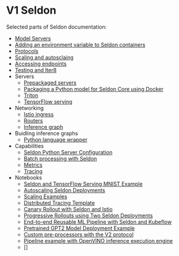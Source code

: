 # V1 Seldon
Selected parts of Seldon documentation:

* [Model Servers](https://docs.seldon.io/projects/seldon-core/en/latest/servers/overview.html)
* [Adding an environment variable to Seldon containers](https://docs.seldon.io/projects/seldon-core/en/latest/reference/helm.html)
* [Protocols](https://docs.seldon.io/projects/seldon-core/en/latest/graph/protocols.html#rest-and-grpc-seldon-protocol)
* [Scaling and autosclaing](https://docs.seldon.io/projects/seldon-core/en/latest/graph/scaling.html)
* [Accessing endpoints](https://docs.seldon.io/projects/seldon-core/en/latest/workflow/serving.html)
* [Testing and Iter8](https://docs.seldon.io/projects/seldon-core/en/latest/rollouts/abtests.html)
* Servers
    * [Prepackaged servers](https://docs.seldon.io/projects/seldon-core/en/latest/production/optimization.html)
    * [Packaging a Python model for Seldon Core using Docker](https://docs.seldon.io/projects/seldon-core/en/latest/python/python_wrapping_docker.html)
    * [Triton](https://docs.seldon.io/projects/seldon-core/en/latest/servers/triton.html)
    * [TensorFlow serving](https://docs.seldon.io/projects/seldon-core/en/latest/servers/tensorflow.html)
* Networking
    * [Istio ingress](https://docs.seldon.io/projects/seldon-core/en/latest/ingress/istio.html)
    * [Routers](https://docs.seldon.io/projects/seldon-core/en/latest/analytics/routers.html)
    * [Inference graph](https://docs.seldon.io/projects/seldon-core/en/latest/graph/inference-graph.html)
* Buidling inference graphs
    * [Python language wrapper](https://docs.seldon.io/projects/seldon-core/en/latest/python/index.html#)
* Capabilities
    * [Seldon Python Server Configuration](https://docs.seldon.io/projects/seldon-core/en/latest/python/python_server.html)
    * [Batch processing with Seldon](https://docs.seldon.io/projects/seldon-core/en/latest/servers/batch.html)
    * [Metrics](https://docs.seldon.io/projects/seldon-core/en/latest/analytics/analytics.html)
    * [Tracing](https://docs.seldon.io/projects/seldon-core/en/latest/graph/distributed-tracing.html)
* Notebooks
    * [Seldon and TensorFlow Serving MNIST Example](https://docs.seldon.io/projects/seldon-core/en/latest/examples/tensorrt.html)
    * [Autoscaling Seldon Deployments](https://docs.seldon.io/projects/seldon-core/en/latest/examples/autoscaling_example.html)
    * [Scaling Examples](https://docs.seldon.io/projects/seldon-core/en/latest/examples/scale.html)
    * [Distributed Tracing Template](https://docs.seldon.io/projects/seldon-core/en/latest/examples/tracing.html)
    * [Canary Rollout with Seldon and Istio](https://docs.seldon.io/projects/seldon-core/en/latest/examples/istio_canary.html)
    * [Progressive Rollouts using Two Seldon Deployments](https://docs.seldon.io/projects/seldon-core/en/latest/examples/iter8-separate.html)
    * [End-to-end Reusable ML Pipeline with Seldon and Kubeflow](https://docs.seldon.io/projects/seldon-core/en/latest/examples/kubeflow_seldon_e2e_pipeline.html)
    * [Pretrained GPT2 Model Deployment Example](https://docs.seldon.io/projects/seldon-core/en/latest/examples/triton_gpt2_example.html)
    * [Custom pre-processors with the V2 protocol](https://docs.seldon.io/projects/seldon-core/en/latest/examples/transformers-v2-protocol.html)
    * [Pipeline example with OpenVINO inference execution engine](https://docs.seldon.io/projects/seldon-core/en/latest/examples/openvino_ensemble.html)
    * []

